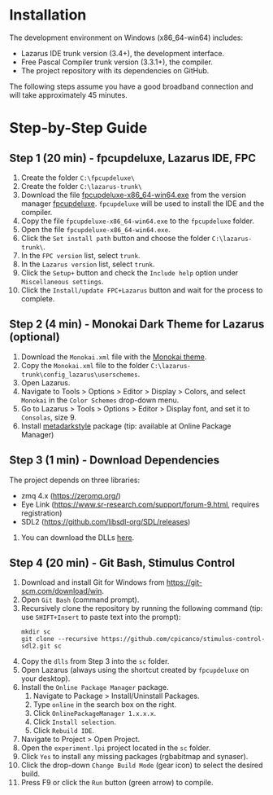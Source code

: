 # Installation

The development environment on Windows (x86_64-win64) includes:

- Lazarus IDE trunk version (3.4+), the development interface.
- Free Pascal Compiler trunk version (3.3.1+), the compiler.
- The project repository with its dependencies on GitHub.

The following steps assume you have a good broadband connection and will take approximately 45 minutes.

# Step-by-Step Guide

## Step 1 (20 min) - fpcupdeluxe, Lazarus IDE, FPC
1. Create the folder `C:\fpcupdeluxe\`
2. Create the folder `C:\lazarus-trunk\`
3. Download the file [fpcupdeluxe-x86_64-win64.exe](https://github.com/LongDirtyAnimAlf/fpcupdeluxe/releases/download/v2.4.0e/fpcupdeluxe-x86_64-win64.exe) from the version manager [fpcupdeluxe](https://github.com/LongDirtyAnimAlf/fpcupdeluxe/releases). `fpcupdeluxe` will be used to install the IDE and the compiler.
4. Copy the file `fpcupdeluxe-x86_64-win64.exe` to the `fpcupdeluxe` folder.
5. Open the file `fpcupdeluxe-x86_64-win64.exe`.
6. Click the `Set install path` button and choose the folder `C:\lazarus-trunk\`.
7. In the `FPC version` list, select `trunk`.
8. In the `Lazarus version` list, select `trunk`.
9. Click the `Setup+` button and check the `Include help` option under `Miscellaneous settings`.
10. Click the `Install/update FPC+Lazarus` button and wait for the process to complete.

## Step 2 (4 min) - Monokai Dark Theme for Lazarus (optional)
1. Download the `Monokai.xml` file with the [Monokai theme](https://wiki.freepascal.org/UserSuppliedSchemeSettings).
2. Copy the `Monokai.xml` file to the folder `C:\lazarus-trunk\config_lazarus\userschemes`.
3. Open Lazarus.
4. Navigate to Tools > Options > Editor > Display > Colors, and select `Monokai` in the `Color Schemes` drop-down menu.
5. Go to Lazarus > Tools > Options > Editor > Display font, and set it to `Consolas`, size 9.
6. Install [metadarkstyle](https://github.com/zamtmn/metadarkstyle) package (tip: available at Online Package Manager)

## Step 3 (1 min) - Download Dependencies
The project depends on three libraries:

- zmq 4.x (https://zeromq.org/)
- Eye Link (https://www.sr-research.com/support/forum-9.html, requires registration)
- SDL2 (https://github.com/libsdl-org/SDL/releases)

1. You can download the DLLs [here](https://drive.google.com/drive/folders/1DVSJrth2xP6rerUs1RnUYDRQWJoM7YhA?usp=sharing).

## Step 4 (20 min) - Git Bash, Stimulus Control
1. Download and install Git for Windows from https://git-scm.com/download/win.
2. Open `Git Bash` (command prompt).
3. Recursively clone the repository by running the following command (tip: use `SHIFT+Insert` to paste text into the prompt):
    ```
    mkdir sc
    git clone --recursive https://github.com/cpicanco/stimulus-control-sdl2.git sc
    ```
4. Copy the `dlls` from Step 3 into the `sc` folder.
5. Open Lazarus (always using the shortcut created by `fpcupdeluxe` on your desktop).
6. Install the `Online Package Manager` package.
   1. Navigate to Package > Install/Uninstall Packages.
   2. Type `online` in the search box on the right.
   3. Click `OnlinePackageManager 1.x.x.x`.
   4. Click `Install selection`.
   5. Click `Rebuild IDE`.
7. Navigate to Project > Open Project.
8. Open the `experiment.lpi` project located in the `sc` folder.
9. Click `Yes` to install any missing packages (rgbabitmap and synaser).
10. Click the drop-down `Change Build Mode` (gear icon) to select the desired build.
11. Press F9 or click the `Run` button (green arrow) to compile.

